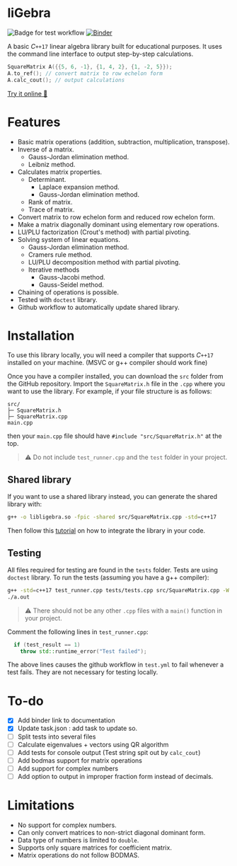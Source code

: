 ﻿# liGebra
![Badge for test workflow](https://github.com/creme332/liGebra/actions/workflows/test.yml/badge.svg)
[![Binder](https://mybinder.org/badge_logo.svg)](https://mybinder.org/v2/gh/creme332/liGebra/495e7dc07fb51714e52ba4b2138332ca3e04c2a8?urlpath=lab%2Ftree%2Fdocumentation.ipynb)

A basic $C\texttt{++17}$ linear algebra library built for educational purposes. It uses the command line interface to output step-by-step calculations.
```cpp
SquareMatrix A({{5, 6, -1}, {1, 4, 2}, {1, -2, 5}});
A.to_ref(); // convert matrix to row echelon form
A.calc_cout(); // output calculations
```
[Try it online 🎉](https://mybinder.org/v2/gh/creme332/liGebra/495e7dc07fb51714e52ba4b2138332ca3e04c2a8?urlpath=lab%2Ftree%2Fdocumentation.ipynb)

# Features
- Basic matrix operations (addition, subtraction, multiplication, transpose).
- Inverse of a matrix.
	- Gauss-Jordan elimination method.
	- Leibniz method.
- Calculates matrix properties.
	- Determinant.
		- Laplace expansion method.
		- Gauss-Jordan elimination method.
	- Rank of matrix.
	- Trace of matrix.
- Convert matrix to row echelon form and reduced row echelon form.
- Make a matrix diagonally dominant using elementary row operations.
- LU/PLU factorization (Crout's method) with partial pivoting.
- Solving system of linear equations.
	- Gauss-Jordan elimination method.
	- Cramers rule method.
	- LU/PLU decomposition method with partial pivoting.
	- Iterative methods
		- Gauss-Jacobi method.
		- Gauss-Seidel method.
- Chaining of operations is possible.
- Tested with `doctest` library. 
- Github workflow to automatically update shared library.

# Installation
To use this library locally, you will need a compiler that supports $C\texttt{++17}$ installed on your machine. (MSVC or g++ compiler should work fine) 

Once you have a compiler installed, you can download the `src` folder from the GitHub repository. Import the `SquareMatrix.h` file in the `.cpp` where you want to use the library. For example, if your file structure is as follows:
```
src/
├─ SquareMatrix.h
├─ SquareMatrix.cpp
main.cpp
```
then your `main.cpp` file should have `#include "src/SquareMatrix.h"` at the top.

> ⚠ Do not include `test_runner.cpp` and the `test` folder in your project. 

## Shared library
If you want to use a shared library instead, you can generate the shared library with:
```bash
g++ -o libligebra.so -fpic -shared src/SquareMatrix.cpp -std=c++17
```
Then follow this [tutorial](https://betterprogramming.pub/how-to-build-a-linux-shared-library-f5b574b0c08e) on how to integrate the library in your code.

## Testing
All files required for testing are found in the `tests` folder. Tests are using `doctest` library.
To run the tests (assuming you have a g++ compiler):
```bash
g++ -std=c++17 test_runner.cpp tests/tests.cpp src/SquareMatrix.cpp -W
./a.out
```
> ⚠ There should not be any other `.cpp` files with a `main()` function in your project. 

Comment the following lines in `test_runner.cpp`:
```cpp
  if (test_result == 1)
    throw std::runtime_error("Test failed");
```
The above lines causes the github workflow in `test.yml` to fail whenever a test fails. They are not necessary for testing locally.
# To-do
- [x] Add binder link to documentation
- [x] Update task.json : add task to update so.
- [ ] Split tests into several files
- [ ] Calculate eigenvalues + vectors using QR algorithm
- [ ] Add tests for console output (Test string spit out by `calc_cout`)
- [ ] Add bodmas support for matrix operations
- [ ] Add support for complex numbers
- [ ] Add option to output in improper fraction form instead of decimals.

# Limitations
- No support for complex numbers.
- Can only convert matrices to non-strict diagonal dominant form.
- Data type of numbers is limited to `double`.
- Supports only square matrices for coefficient matrix.
- Matrix operations do not follow BODMAS.